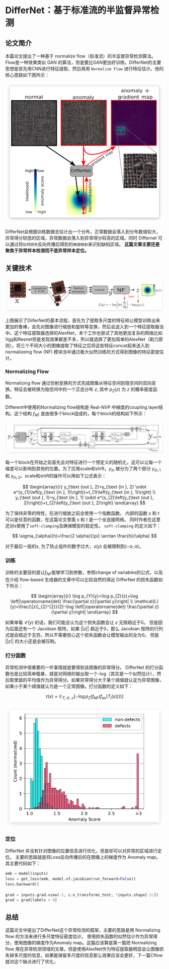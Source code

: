 # DifferNet：基于标准流的半监督异常检测

## 论文简介


本篇论文提出了一种基于 normalize flow（标准流）的半监督异常检测算法。 Flow是一种效果类似 GAN 的算法，但是要比GAN更加好训练。DifferNet的主要思想是首先用CNN进行特征提取，然后再用 `Normalize Flow` 进行特征估计。他的核心思路如下图所示：

![图 2](images/2b386eaa28bd15187a9691b282c65ecd8db022d6e2659803cbb2df20ece306c2.png)  

DifferNet会根据训练数据去估计出一个分布，正常数据会落入到分布数值较大，异常得分较低的区域，异常数据会落入到异常得分较高的区域。同时 Differnet 可以通过将`似然损失`反向传播后得到的`梯度映射`来识别缺陷区域。 **这篇文章主要还是聚焦于异常样本检测而不是异常样本定位。**

## 关键技术

![图 3](images/c0b2a7dcff2169f5c9f5bb98adbd4f499bcac8bfc234dd2b8fca230e9c7bca74.png)  

上图展示了DiiferNet的基本流程，首先为了提取多尺度的特征和让模型训练出来更加的鲁棒，会先对图像进行缩放和旋转等变换，然后会送入到一个特征提取器当中。这个特征提取器选择的AlexNet，本个工作也尝试了其他更加复杂的网络比如Vgg和Resnet但是发现效果都差不多，所以就选择了更加简单的AlexNet（剃刀原则）。将三个不同大小的图像提取了特征之后将这些特征concat起来送入到 normalizeing flow (NF) 模块当中通过极大似然训练的方式得到图像的特征密度估计。

### Normalizing Flow 

Normalizing flow 通过仿射变换的方式完成图像从特征空间到隐空间的双向变换。特征会被转换为隐空间中的一个正态分布 $z$, 其中 $p_{Z}(z)$ 为 $z$ 的概率密度函数。

Different中使用的Normalizing flow结构是 Real-NVP 中梯度的coupling layer结构。这个结构 $f_{NF}$ 是由很多个block组成的，每个block的结构如下所示：

![图 4](images/e149d24bfb58f779bf28f48e6605772c165302203c2e26bfd4d61f6ad20bf7be.png)  

每一个block在开始之前首先会对特征进行一个预定义的随机化，这可以让每一个维度可以影响到其他的位置。为了应用scale和shift，$y_{in}$ 被分为了两个部分 $y_{in,1}$ 和 $y_{in,2}$。scale和shift的操作可以用如下公式表示：

$$
\begin{array}{r}
y_{\text {out }, 2}=y_{\text {in }, 2} \odot e^{s_{1}\left(y_{\text {in }, 1}\right)}+t_{1}\left(y_{\text {in }, 1}\right) \\
y_{\text {out }, 1}=y_{\text {in }, 1} \odot e^{s_{2}\left(y_{\text {out }, 2}\right)}+t_{2}\left(y_{\text {out }, 2}\right)
\end{array}
$$

为了保持非零的特性，在进行缩放之前会使用一个指数函数。 内部的函数 $s$ 和 $t$ 可以是任意的函数，在这篇论文里面 $s$ 和 $t$ 是一个全连接网络。 同时作者在这里还对s使用了`soft-clamping`去确保模型的稳定性。 `soft-clamping` 的定义如下：

$$
\sigma_{\alpha}(h)=\frac{2 \alpha}{\pi} \arctan \frac{h}{\alpha}
$$

对于最后一层的$s$, 为了防止组件的数字过大，$s(y)$ 会被限制到$(-\alpha, \alpha)$。

### 训练

训练的主要目的是让$f_{NF}$能够学习到参数，参照change of variables的公式，以及在介绍 flow-based 生成器的文章中可以比较自然的得出 DifferNet 的损失函数如下所示：

$$
\begin{array}{r}
\log p_{Y}(y)=\log p_{Z}(z)+\log \left|\operatorname{det} \frac{\partial z}{\partial y}\right| \\
\mathcal{L}(y)=\frac{\|z\|_{2}^{2}}{2}-\log \left|\operatorname{det} \frac{\partial z}{\partial y}\right|
\end{array}
$$

如果单看 $\mathcal{L}(y)$ 的话，我们可能会认为这个损失函数会让 $z$ 无限趋近于0。 但是因为后面还有一个 Jacobian 矩阵，如果 $||z||$ 趋近于0，那么 Jacobian 矩阵的行列式就会趋近于无穷。所以不需要担心这个损失函数会让模型输出的全为0。 但是 $||z||$ 的大小还是会被压制。

### 打分函数

异常检测中很重要的一件事情就是要得到该图像的异常得分。 DifferNet 的打分函数也是比较简单粗暴，就是对网络的输出取一个-log（其实是一个似然估计），然后取里面的平均值作为异常得分。如果异常得分大于某个阈值就认定为异常图像，如果小于某个阈值就认为是一个正常图像。打分函数的定义如下：

$$
\tau(x)=\mathbb{E}_{T_{i} \in \mathcal{T}}\left[-\log p_{Z}\left(f_{\mathrm{NF}}\left(f_{\mathrm{ex}}\left(T_{i}(x)\right)\right)\right)\right]
$$

![图 17](images/709c18e67ae8ddd95af918b113720c95be6b22c9510f415ae0a387b2478f2782.png)  


### 定位

DifferNet 并没有针对图像的位置信息进行优化，但是却可以对异常的区域进行定位。 主要的思路就是将Loss反向传播后的在图像上的梯度作为 Anomaly map。其主要代码如下：

```python 
emb = model(inputs)
loss = get_loss(emb, model.nf.jacobian(run_forward=False))
loss.backward()

grad = inputs.grad.view(-1, c.n_transforms_test, *inputs.shape[-3:])
grad = grad[labels > 0]
```

## 总结

这篇论文中提出了DifferNet这个异常检测的框架，主要的思路是用 Normalizing flow 的方法来进行多尺度特征密度估计。 使用损失函数的似然估计作为异常得分，使用图像的梯度作为Anomaly map。这篇应该算是第一篇把 Normalizing flow 用在异常检测领域的文章。但是使用AlexNet作为特征提取器明显会让图像损失掉多尺度的信息，如果能保留多尺度的信息那么效果应该会更好，下一篇Cflow就对这个缺点进行了优化。









